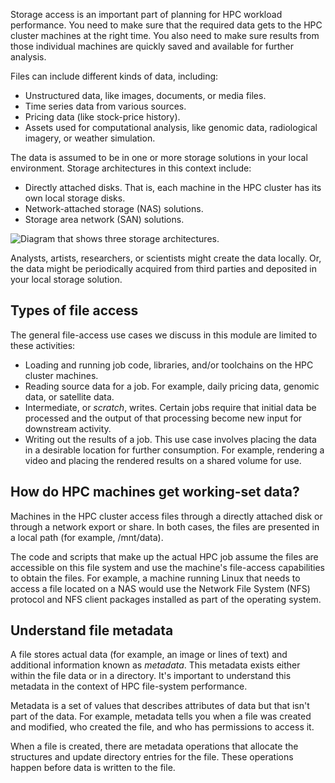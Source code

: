 Storage access is an important part of planning for HPC workload performance. You need to make sure that the required data gets to the HPC cluster machines at the right time. You also need to make sure results from those individual machines are quickly saved and available for further analysis.

Files can include different kinds of data, including:

- Unstructured data, like images, documents, or media files.
- Time series data from various sources.
- Pricing data (like stock-price history).
- Assets used for computational analysis, like genomic data, radiological imagery, or weather simulation.

The data is assumed to be in one or more storage solutions in your local environment. Storage architectures in this context include:

- Directly attached disks. That is, each machine in the HPC cluster has its own local storage disks.
- Network-attached storage (NAS) solutions.
- Storage area network (SAN) solutions.

![Diagram that shows three storage architectures.](../media/storage-architectures.png)

Analysts, artists, researchers, or scientists might create the data locally. Or, the data might be periodically acquired from third parties and deposited in your local storage solution.

## Types of file access

The general file-access use cases we discuss in this module are limited to these activities:

- Loading and running job code, libraries, and/or toolchains on the HPC cluster machines.
- Reading source data for a job. For example, daily pricing data, genomic data, or satellite data.
- Intermediate,  or *scratch*, writes. Certain jobs require that initial data be processed and the output of that processing become new input for downstream activity.
- Writing out the results of a job. This use case involves placing the data in a desirable location for further consumption. For example, rendering a video and placing the rendered results on a shared volume for use.

## How do HPC machines get working-set data?

Machines in the HPC cluster access files through a directly attached disk or through a network export or share. In both cases, the files are presented in a local path (for example, /mnt/data).

The code and scripts that make up the actual HPC job assume the files are accessible on this file system and use the machine's file-access capabilities to obtain the files. For example, a machine running Linux that needs to access a file located on a NAS would use the Network File System (NFS) protocol and NFS client packages installed as part of the operating system.

## Understand file metadata

A file stores actual data (for example, an image or lines of text) and additional information known as *metadata*. This metadata exists either within the file data or in a directory. It's important to understand this metadata in the context of HPC file-system performance.

Metadata is a set of values that describes attributes of data but that isn't part of the data. For example, metadata tells you when a file was created and modified, who created the file, and who has permissions to access it.

When a file is created, there are metadata operations that allocate the structures and update directory entries for the file. These operations happen before data is written to the file.

